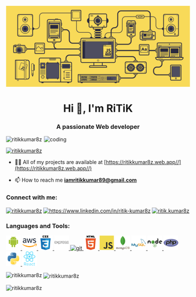 ![logo](https://github.com/ritikkumar8z/ritikkumar8z/blob/main/GitHub_Banner.gif)

<h1 align="center">Hi 👋, I'm RiTiK</h1>
<h3 align="center">A passionate Web developer</h3>

<img align="right" alt="coding" width="400" src="https://camo.githubusercontent.com/ebcb5a7353c2591b2cbf11fd706c523609f3449721b6de55b0c8d69ca62154ee/68747470733a2f2f6d69726f2e6d656469756d2e636f6d2f76322f726573697a653a6669743a313336302f302a37513379765349765f7430696f4a2d5a2e676966">


<p align="left"> <img src="https://komarev.com/ghpvc/?username=ritikkumar8z&label=Profile%20views&color=0e75b6&style=flat" alt="ritikkumar8z" /> </p>

<p align="left"> <a href="https://twitter.com/ritikkumar8z" target="blank"><img src="https://img.shields.io/twitter/follow/ritikkumar8z?logo=twitter&style=for-the-badge" alt="ritikkumar8z" /></a> </p>

- 👨‍💻 All of my projects are available at [https://ritikkumar8z.web.app//](https://ritikkumar8z.web.app//)

- 📫 How to reach me **iamritikkumar89@gmail.com**

<h3 align="left">Connect with me:</h3>
<p align="left">
<a href="https://twitter.com/ritikkumar8z" target="blank"><img align="center" src="https://raw.githubusercontent.com/rahuldkjain/github-profile-readme-generator/master/src/images/icons/Social/twitter.svg" alt="ritikkumar8z" height="30" width="40" /></a>
<a href="https://linkedin.com/in/https://www.linkedin.com/in/ritik-kumar8z" target="blank"><img align="center" src="https://raw.githubusercontent.com/rahuldkjain/github-profile-readme-generator/master/src/images/icons/Social/linked-in-alt.svg" alt="https://www.linkedin.com/in/ritik-kumar8z" height="30" width="40" /></a>
<a href="https://instagram.com/ritik.kumar8z" target="blank"><img align="center" src="https://raw.githubusercontent.com/rahuldkjain/github-profile-readme-generator/master/src/images/icons/Social/instagram.svg" alt="ritik.kumar8z" height="30" width="40" /></a>
</p>

<h3 align="left">Languages and Tools:</h3>
<p align="left"> <a href="https://developer.android.com" target="_blank" rel="noreferrer"> <img src="https://raw.githubusercontent.com/devicons/devicon/master/icons/android/android-original-wordmark.svg" alt="android" width="40" height="40"/> </a> <a href="https://aws.amazon.com" target="_blank" rel="noreferrer"> <img src="https://raw.githubusercontent.com/devicons/devicon/master/icons/amazonwebservices/amazonwebservices-original-wordmark.svg" alt="aws" width="40" height="40"/> </a> <a href="https://www.w3schools.com/css/" target="_blank" rel="noreferrer"> <img src="https://raw.githubusercontent.com/devicons/devicon/master/icons/css3/css3-original-wordmark.svg" alt="css3" width="40" height="40"/> </a> <a href="https://expressjs.com" target="_blank" rel="noreferrer"> <img src="https://raw.githubusercontent.com/devicons/devicon/master/icons/express/express-original-wordmark.svg" alt="express" width="40" height="40"/> </a> <a href="https://git-scm.com/" target="_blank" rel="noreferrer"> <img src="https://www.vectorlogo.zone/logos/git-scm/git-scm-icon.svg" alt="git" width="40" height="40"/> </a> <a href="https://www.w3.org/html/" target="_blank" rel="noreferrer"> <img src="https://raw.githubusercontent.com/devicons/devicon/master/icons/html5/html5-original-wordmark.svg" alt="html5" width="40" height="40"/> </a> <a href="https://developer.mozilla.org/en-US/docs/Web/JavaScript" target="_blank" rel="noreferrer"> <img src="https://raw.githubusercontent.com/devicons/devicon/master/icons/javascript/javascript-original.svg" alt="javascript" width="40" height="40"/> </a> <a href="https://www.mongodb.com/" target="_blank" rel="noreferrer"> <img src="https://raw.githubusercontent.com/devicons/devicon/master/icons/mongodb/mongodb-original-wordmark.svg" alt="mongodb" width="40" height="40"/> </a> <a href="https://www.mysql.com/" target="_blank" rel="noreferrer"> <img src="https://raw.githubusercontent.com/devicons/devicon/master/icons/mysql/mysql-original-wordmark.svg" alt="mysql" width="40" height="40"/> </a> <a href="https://nodejs.org" target="_blank" rel="noreferrer"> <img src="https://raw.githubusercontent.com/devicons/devicon/master/icons/nodejs/nodejs-original-wordmark.svg" alt="nodejs" width="40" height="40"/> </a> <a href="https://www.php.net" target="_blank" rel="noreferrer"> <img src="https://raw.githubusercontent.com/devicons/devicon/master/icons/php/php-original.svg" alt="php" width="40" height="40"/> </a> <a href="https://www.python.org" target="_blank" rel="noreferrer"> <img src="https://raw.githubusercontent.com/devicons/devicon/master/icons/python/python-original.svg" alt="python" width="40" height="40"/> </a> <a href="https://reactjs.org/" target="_blank" rel="noreferrer"> <img src="https://raw.githubusercontent.com/devicons/devicon/master/icons/react/react-original-wordmark.svg" alt="react" width="40" height="40"/> </a> </p>

<p><img align="left" src="https://github-readme-stats.vercel.app/api/top-langs?username=ritikkumar8z&show_icons=true&locale=en&layout=compact" alt="ritikkumar8z" /></p>

<p>&nbsp;<img align="center" src="https://github-readme-stats.vercel.app/api?username=ritikkumar8z&show_icons=true&locale=en" alt="ritikkumar8z" /></p>

<p><img align="center" src="https://github-readme-streak-stats.herokuapp.com/?user=ritikkumar8z&" alt="ritikkumar8z" /></p>
